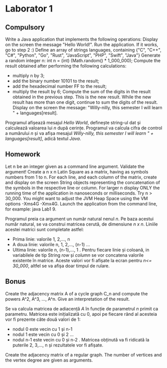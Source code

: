 # Laborator 1

## Compulsory
Write a Java application that implements the following operations:
Display on the screen the message "Hello World!". Run the application. If it works, go to step 2 :)
Define an array of strings languages, containing {"C", "C++", "C#", "Python", "Go", "Rust", "JavaScript", "PHP", "Swift", "Java"}
Generate a random integer n: int n = (int) (Math.random() * 1_000_000);
Compute the result obtained after performing the following calculations:
- multiply n by 3;
- add the binary number 10101 to the result;
- add the hexadecimal number FF to the result;
- multiply the result by 6;
Compute the sum of the digits in the result obtained in the previous step. This is the new result. While the new result has more than one digit, continue to sum the digits of the result.
Display on the screen the message: "Willy-nilly, this semester I will learn " + languages[result].

Programul afișează mesajul *Hello World*, definește string-ul dat și calculează valoarea lui *n* după cerințe. Programul va calcula cifra de control a numărului *n* și va afișa mesajul *Willy-nilly, this semester I will learn " + languages[result]*, adică textul *Java*.

## Homework
Let n be an integer given as a command line argument. Validate the argument!
Create a n x n Latin Square as a matrix, having as symbols numbers from 1 to n.
For each line, and each column of the matrix, create and display on the screen String objects representing the concatenation of the symbols in the respective line or column.
For larger n display ONLY the running time of the application in nanoseconds or milliseconds. Try n > 30_000. You might want to adjust the JVM Heap Space using the VM options -Xms4G -Xmx4G.
Launch the application from the command line, for example: java Lab1 9.

Programul preia ca argument un număr natural nenul *n*. Pe baza acestui număr natural, se va construi matricea cerută, de dimensiune *n x n*. Liniile acestei matrici sunt completate astfel:
- Prima linie: valorile 1, 2,..., n
- A doua linie: valorile n, 1, 2,..., (n-1) 
...
- Ultima linie: valorile n, (n-1),..., 1 .
Pentru fiecare linie și coloană, in variabilele de tip String *row* și *column* se vor concatena valorile existente în matrice. Aceste valori vor fi afișate la ecran pentru *n<= 30_000*, altfel se va afișa doar timpul de rulare.

## Bonus
Create the adjacency matrix A of a cycle graph C_n and compute the powers A^2, A^3, ..., A^n. Give an interpretation of the result.

Se va calcula matricea de adiacență *A* în funcție de parametrul *n* primit ca parametru. Matricea este inițializată cu 0, apoi pe fiecare rând al acesteia vor fi prezente câte două valori de 1:
- nodul 0 este vecin cu 1 și n-1
- nodul 1 este vecin cu 0 și 2
...
- nodul n-1 este vecin cu 0 și n-2 .
Matricea obținută va fi ridicată la puterile 2, 3,..., n și rezultatele vor fi afișate.

Create the adjacency matrix of a regular graph. The number of vertices and the vertex degree are given as arguments.


